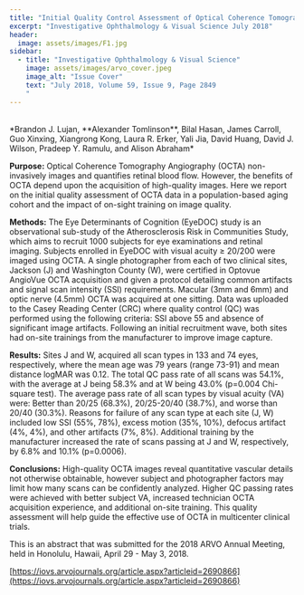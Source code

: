 ```yaml
---
title: "Initial Quality Control Assessment of Optical Coherence Tomography Angiography Data in the EyeDOC Study"
excerpt: "Investigative Ophthalmology & Visual Science July 2018"
header:
  image: assets/images/F1.jpg
sidebar:
  - title: "Investigative Ophthalmology & Visual Science"
    image: assets/images/arvo_cover.jpeg
    image_alt: "Issue Cover"
    text: "July 2018, Volume 59, Issue 9, Page 2849
    "
---
```

<br/>
*Brandon J. Lujan, **Alexander Tomlinson**, Bilal Hasan, James Carroll, Guo Xinxing, Xiangrong Kong,
Laura R. Erker, Yali Jia, David Huang, David J. Wilson, Pradeep Y. Ramulu, and Alison Abraham*
<br/>

**Purpose:** Optical Coherence Tomography Angiography (OCTA) non-invasively images and quantifies retinal blood flow. 
However, the benefits of OCTA depend upon the acquisition of high-quality images. Here we report on the initial quality 
assessment of OCTA data in a population-based aging cohort and the impact of on-sight training on image quality.

**Methods:** The Eye Determinants of Cognition (EyeDOC) study is an observational sub-study of the Atherosclerosis Risk 
in Communities Study, which aims to recruit 1000 subjects for eye examinations and retinal imaging. Subjects enrolled 
in EyeDOC with visual acuity ≥ 20/200 were imaged using OCTA. A single photographer from each of two clinical sites, 
Jackson (J) and Washington County (W), were certified in Optovue AngioVue OCTA acquisition and given a protocol 
detailing common artifacts and signal scan intensity (SSI) requirements. Macular (3mm and 6mm) and optic nerve (4.5mm) 
OCTA was acquired at one sitting. Data was uploaded to the Casey Reading Center (CRC) where quality control (QC) was 
performed using the following criteria: SSI above 55 and absence of significant image artifacts. Following an initial 
recruitment wave, both sites had on-site trainings from the manufacturer to improve image capture.

**Results:** Sites J and W, acquired all scan types in 133 and 74 eyes, respectively, where the mean age was 79 years 
(range 73-91) and mean distance logMAR was 0.12. The total QC pass rate of all scans was 54.1%, with the average at 
J being 58.3% and at W being 43.0% (p=0.004 Chi-square test). The average pass rate of all scan types by visual acuity 
(VA) were: Better than 20/25 (68.3%), 20/25-20/40 (38.7%), and worse than 20/40 (30.3%). Reasons for failure of any 
scan type at each site (J, W) included low SSI (55%, 78%), excess motion (35%, 10%), defocus artifact (4%, 4%), and 
other artifacts (7%, 8%). Additional training by the manufacturer increased the rate of scans passing at J and W, 
respectively, by 6.8% and 10.1% (p=0.0006).

**Conclusions:** High-quality OCTA images reveal quantitative vascular details not otherwise obtainable, however 
subject and photographer factors may limit how many scans can be confidently analyzed. Higher QC passing rates were 
achieved with better subject VA, increased technician OCTA acquisition experience, and additional on-site training. 
This quality assessment will help guide the effective use of OCTA in multicenter clinical trials.

This is an abstract that was submitted for the 2018 ARVO Annual Meeting, held in Honolulu, Hawaii, April 29 - 
May 3, 2018.

[https://iovs.arvojournals.org/article.aspx?articleid=2690866](https://iovs.arvojournals.org/article.aspx?articleid=2690866)